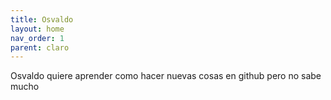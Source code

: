 ```yaml
---
title: Osvaldo
layout: home
nav_order: 1
parent: claro
---
```


Osvaldo quiere aprender como hacer nuevas cosas en github pero no sabe mucho
